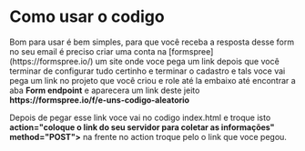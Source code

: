 <h1>Como usar o codigo</h1>
<p>Bom para usar é bem simples, para que você receba a resposta desse form no seu email é preciso criar uma conta na [formspree](https://formspree.io/) um site onde voce pega um link depois que você terminar de configurar tudo certinho e terminar o cadastro e tals voce vai pega um link no projeto que você criou e role até la embaixo até encontrar a aba <strong>Form endpoint</strong> e aparecera um link deste jeito <strong>https://formspree.io/f/e-uns-codigo-aleatorio</strong></p>
<p>Depois de pegar esse link voce vai no codigo index.html e troque isto <strong>action="coloque o link do seu servidor para coletar as informações" method="POST"></strong> na frente no action troque pelo o link que voce pegou.</p>

